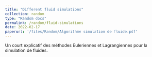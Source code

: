 ```yaml
---
title: "Different fluid simulations"
collection: random
type: "Random docs"
permalink: /random/fluid-simulations
date: 2022-02-17
paperurl: '/files/Random/Algorithme simulation de fluide.pdf'
---
```


Un court explicatif des méthodes Euleriennes et Lagrangiennes pour la simulation de fluides.